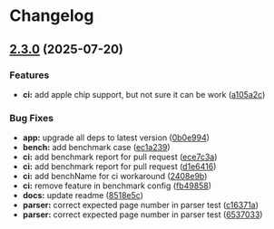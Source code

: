 # Changelog

## [2.3.0](https://github.com/clippingkk/cli/compare/v2.2.4...v2.3.0) (2025-07-20)


### Features

* **ci:** add apple chip support, but not sure it can be work ([a105a2c](https://github.com/clippingkk/cli/commit/a105a2cb9fc4ec5cec35538c858d5f0fb44fca3e))


### Bug Fixes

* **app:** upgrade all deps to latest version ([0b0e994](https://github.com/clippingkk/cli/commit/0b0e99432807376f9aaad06e746faca6fcf236f1))
* **bench:** add benchmark case ([ec1a239](https://github.com/clippingkk/cli/commit/ec1a23954e0c499eaa609e50a774211a2dd37d2f))
* **ci:** add benchmark report for pull request ([ece7c3a](https://github.com/clippingkk/cli/commit/ece7c3ab6de88e30bccd2491a4d83d21df68bb85))
* **ci:** add benchmark report for pull request ([d1e6416](https://github.com/clippingkk/cli/commit/d1e6416b060a1b9a013bed73edf3e4c6116f84f3))
* **ci:** add benchName for ci workaround ([2408e9b](https://github.com/clippingkk/cli/commit/2408e9bbd8fa120ba765038f3110e8c8f450a5bb))
* **ci:** remove feature in benchmark config ([fb49858](https://github.com/clippingkk/cli/commit/fb4985835f7d3a5638ff9e368ee18c2720ae95e3))
* **docs:** update readme ([8518e5c](https://github.com/clippingkk/cli/commit/8518e5c982f272b0cf9079787a56002b34353c46))
* **parser:** correct expected page number in parser test ([c16371a](https://github.com/clippingkk/cli/commit/c16371a7be76d567391e5429e89388a09983a510))
* **parser:** correct expected page number in parser test ([6537033](https://github.com/clippingkk/cli/commit/65370331760d3c999ea897768fdc93dd4172ef3c))
